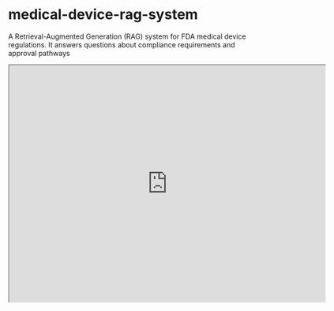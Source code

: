 # medical-device-rag-system
A Retrieval-Augmented Generation (RAG) system for FDA medical device regulations. It answers questions about compliance requirements and approval pathways

<iframe src="https://drive.google.com/file/d/1lq-_QNEaeMOPsglVWIuR7ZG_zsfFBiKa/preview" width="640" height="480"></iframe>
